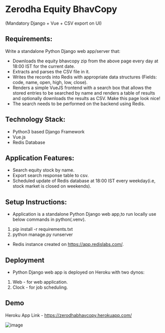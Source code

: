 # Zerodha Equity BhavCopy 
(Mandatory Django + Vue + CSV export on UI)

## Requirements:
Write a standalone Python Django web app/server that:

- Downloads the equity bhavcopy zip from the above page every day at 18:00 IST for the current date.
- Extracts and parses the CSV file in it.
- Writes the records into Redis with appropriate data structures (Fields: code, name, open, high, low, close).
- Renders a simple VueJS frontend with a search box that allows the stored entries to be searched by name and renders a table of results and optionally downloads the results as CSV. Make this page look nice!
- The search needs to be performed on the backend using Redis.

## Technology Stack:

- Python3 based Django Framework
- Vue.js
- Redis Database

## Application Features:

- Search equity stock by name.
- Export search response table to csv.
- Scheduled update of Redis database at 18:00 IST every weekday(i.e, stock market is closed on weekends). 

## Setup Instructions:

- Application is a standalone Python Django web app,to run locally use below commands in python(.venv).
 1.  pip install -r requirements.txt
 2.  python manage.py runserver
- Redis instance created on https://app.redislabs.com/.

## Deployment

- Python Django web app is deployed on Heroku with two dynos:
1. Web - for web application.
2. Clock - for job scheduling.

## Demo 

Heroku App Link - https://zerodhabhavcopy.herokuapp.com/

![image](https://user-images.githubusercontent.com/31745382/117525222-d8cf5900-afde-11eb-8c02-197baeafb31d.png)



